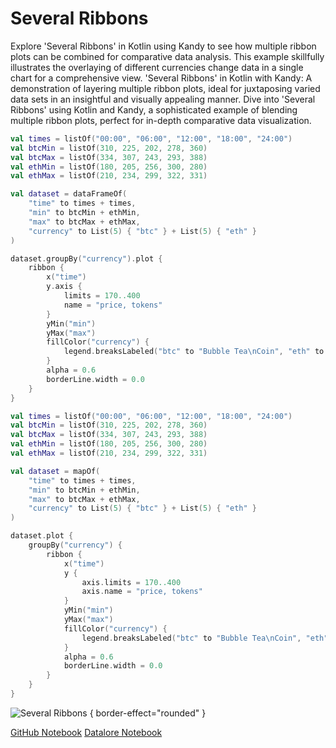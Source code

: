 # Several Ribbons

<web-summary>
Explore 'Several Ribbons' in Kotlin using Kandy to see how multiple ribbon plots can be combined for comparative data analysis.
This example skillfully illustrates the overlaying of different currencies change data in a single chart for a comprehensive view.
</web-summary>

<card-summary>
'Several Ribbons' in Kotlin with Kandy: A demonstration of layering multiple ribbon plots, ideal for juxtaposing varied data sets in an insightful and visually appealing manner.
</card-summary>

<link-summary>
Dive into 'Several Ribbons' using Kotlin and Kandy, a sophisticated example of blending multiple ribbon plots, perfect for in-depth comparative data visualization.
</link-summary>


<!---IMPORT org.jetbrains.kotlinx.kandy.letsplot.samples.Ribbon-->

<!---FUN ribbon_grouped-->
<tabs>
<tab title="Dataframe">

```kotlin
val times = listOf("00:00", "06:00", "12:00", "18:00", "24:00")
val btcMin = listOf(310, 225, 202, 278, 360)
val btcMax = listOf(334, 307, 243, 293, 388)
val ethMin = listOf(180, 205, 256, 300, 280)
val ethMax = listOf(210, 234, 299, 322, 331)

val dataset = dataFrameOf(
    "time" to times + times,
    "min" to btcMin + ethMin,
    "max" to btcMax + ethMax,
    "currency" to List(5) { "btc" } + List(5) { "eth" }
)

dataset.groupBy("currency").plot {
    ribbon {
        x("time")
        y.axis {
            limits = 170..400
            name = "price, tokens"
        }
        yMin("min")
        yMax("max")
        fillColor("currency") {
            legend.breaksLabeled("btc" to "Bubble Tea\nCoin", "eth" to "E-Traders\nHedgehogs")
        }
        alpha = 0.6
        borderLine.width = 0.0
    }
}
```

</tab>
<tab title="Collections">

```kotlin
val times = listOf("00:00", "06:00", "12:00", "18:00", "24:00")
val btcMin = listOf(310, 225, 202, 278, 360)
val btcMax = listOf(334, 307, 243, 293, 388)
val ethMin = listOf(180, 205, 256, 300, 280)
val ethMax = listOf(210, 234, 299, 322, 331)

val dataset = mapOf(
    "time" to times + times,
    "min" to btcMin + ethMin,
    "max" to btcMax + ethMax,
    "currency" to List(5) { "btc" } + List(5) { "eth" }
)

dataset.plot {
    groupBy("currency") {
        ribbon {
            x("time")
            y {
                axis.limits = 170..400
                axis.name = "price, tokens"
            }
            yMin("min")
            yMax("max")
            fillColor("currency") {
                legend.breaksLabeled("btc" to "Bubble Tea\nCoin", "eth" to "E-Traders\nHedgehogs")
            }
            alpha = 0.6
            borderLine.width = 0.0
        }
    }
}
```

</tab></tabs>
<!---END-->

![Several Ribbons](ribbon_grouped.svg) { border-effect="rounded" }

<seealso style="cards">
       <category ref="example-ktnb">
           <a href="https://github.com/Kotlin/kandy/blob/main/examples/notebooks/lets-plot/samples/ribbon/ribbon_grouped.ipynb" summary="View the notebook on our GitHub repository">GitHub Notebook</a>
           <a href="https://datalore.jetbrains.com/report/static/KQKedA4jDrKu63O53gEN0z/a7ZjlJrHqOFTCgVylDfdlL" summary="Experiment with this example on Datalore">Datalore Notebook</a>
       </category>
</seealso>
